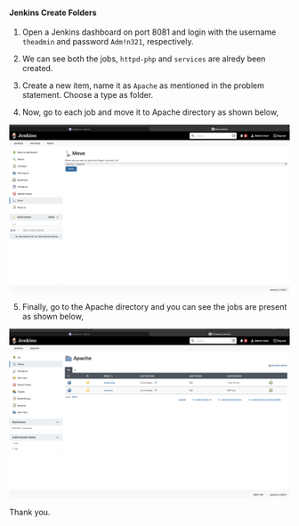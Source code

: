 #### Jenkins Create Folders

1. Open a Jenkins dashboard on port 8081 and login with the username `theadmin` and password `Adm!n321`, respectively.

2. We can see both the jobs, `httpd-php` and `services` are alredy been created.

3. Create a new item, name it as `Apache` as mentioned in the problem statement. Choose a type as folder.

4. Now, go to each job and move it to Apache directory as shown below,

![Jenkins Dashboard](/images/JenkisnMoveJobToFolder.png)

5. Finally, go to the Apache directory and you can see the jobs are present as shown below,

![Jenkins Dashboard](/images/JenkinsJobInApacheFolder.png)

Thank you.
